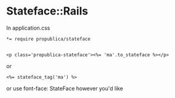 # Stateface::Rails

In application.css
    
    *= require propublica/stateface


    <p class='propublica-stateface'><%= 'ma'.to_stateface %></p>

or

    <%= stateface_tag('ma') %>

or use font-face: StateFace however you'd like
